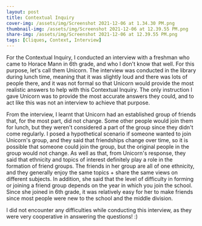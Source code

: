```yaml
---
layout: post
title: Contextual Inquiry
cover-img: /assets/img/Screenshot 2021-12-06 at 1.34.30 PM.png
thumbnail-img: /assets/img/Screenshot 2021-12-06 at 12.39.55 PM.png
share-img: /assets/img/Screenshot 2021-12-06 at 12.39.55 PM.png
tags: [Cliques, Context, Interview]
--- 
```


For the Contextual Inquiry, I conducted an interview with a freshman who came to Horace Mann in 6th grade, and who I don't know that well. For this purpose, let's call them Unicorn. The interview was conducted in the library during lunch time, meaning that it was slightly loud and there was lots of people there, and it was not formal so that Unicorn would provide the most realistic answers to help with this Contextual Inquiry. The only instruction I gave Unicorn was to provide the most accurate answers they could, and to act like this was not an interview to achieve that purpose. 

From the interview, I learnt that Unicorn had an established group of friends that, for the most part, did not change. Some other people would join them for lunch, but they weren't considered a part of the group since they didn't come regularly. I posed a hypothetical scenario if someone wanted to join Unicorn's group, and they said that friendships change over time, so it is possible that someone could join the group, but the original people in the group would not change. As well as that, from Unicorn's response, they said that ethnicity and topics of interest definitely play a role in the formation of friend groups. The friends in her group are all of one ethnicity, and they generally enjoy the same topics + share the same views on different subjects. In addition, she said that the level of difficulty in forming or joining a friend group depends on the year in which you join the school. Since she joined in 6th grade, it was relatively easy for her to make friends since most people were new to the school and the middle division.   

I did not encounter any difficulties while conducting this interview, as they were very cooperative in answering the questions! :)
